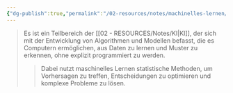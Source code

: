 ```yaml
---
{"dg-publish":true,"permalink":"/02-resources/notes/machinelles-lernen/","tags":["GFN/prüfungsrelevant/AP1/vorbereitung","AI"],"noteIcon":"","updated":"2025-08-26T16:35:05.000+02:00"}
---
```


>Es ist ein Teilbereich der [[02 - RESOURCES/Notes/KI\|KI]], der sich mit der Entwicklung von Algorithmen und Modellen befasst, die es Computern ermöglichen, aus Daten zu lernen und Muster zu erkennen, ohne explizit programmiert zu werden.
>>Dabei nutzt maschinelles Lernen statistische Methoden, um Vorhersagen zu treffen, Entscheidungen zu optimieren und komplexe Probleme zu lösen.